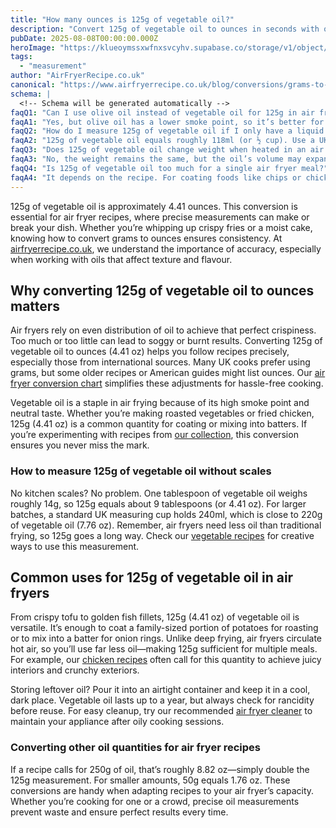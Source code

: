 ```yaml
---
title: "How many ounces is 125g of vegetable oil?"
description: "Convert 125g of vegetable oil to ounces in seconds with our easy guide. Perfect for air fryer recipes and precise cooking measurements."
pubDate: 2025-08-08T00:00:00.000Z
heroImage: "https://klueoymssxwfnxsvcyhv.supabase.co/storage/v1/object/public/Shmucket/125g-vegetable-oil-to-ounces.webp"
tags:
  - "measurement"
author: "AirFryerRecipe.co.uk"
canonical: "https://www.airfryerrecipe.co.uk/blog/conversions/grams-to-ounces/125g-vegetable-oil-to-ounces"
schema: |
  <!-- Schema will be generated automatically -->
faqQ1: "Can I use olive oil instead of vegetable oil for 125g in air fryer recipes?"
faqA1: "Yes, but olive oil has a lower smoke point, so it’s better for low-to-medium heat cooking. For high-heat air frying, vegetable oil is safer. Use the same 125g (4.41 oz) measurement, but expect a slightly richer flavour."
faqQ2: "How do I measure 125g of vegetable oil if I only have a liquid measuring cup?"
faqA2: "125g of vegetable oil equals roughly 118ml (or ½ cup). Use a UK-standard liquid measuring cup for accuracy. Remember, grams measure weight, while millilitres measure volume, but for vegetable oil, the difference is minimal."
faqQ3: "Does 125g of vegetable oil change weight when heated in an air fryer?"
faqA3: "No, the weight remains the same, but the oil’s volume may expand slightly due to heat. Always measure 125g (4.41 oz) at room temperature for recipe accuracy."
faqQ4: "Is 125g of vegetable oil too much for a single air fryer meal?"
faqA4: "It depends on the recipe. For coating foods like chips or chicken, 125g is often enough for 4–6 servings. Air fryers require less oil than deep frying, so this quantity is usually sufficient without being excessive."
---
```

<p>125g of vegetable oil is approximately 4.41 ounces. This conversion is essential for air fryer recipes, where precise measurements can make or break your dish. Whether you’re whipping up crispy fries or a moist cake, knowing how to convert grams to ounces ensures consistency. At <a href=https://www.airfryerrecipe.co.uk>airfryerrecipe.co.uk</a>, we understand the importance of accuracy, especially when working with oils that affect texture and flavour.</p>  

<h2>Why converting 125g of vegetable oil to ounces matters</h2>  
<p>Air fryers rely on even distribution of oil to achieve that perfect crispiness. Too much or too little can lead to soggy or burnt results. Converting 125g of vegetable oil to ounces (4.41 oz) helps you follow recipes precisely, especially those from international sources. Many UK cooks prefer using grams, but some older recipes or American guides might list ounces. Our <a href=https://www.airfryerrecipe.co.uk/air-fryer-conversion-chart>air fryer conversion chart</a> simplifies these adjustments for hassle-free cooking.</p>  
<p>Vegetable oil is a staple in air frying because of its high smoke point and neutral taste. Whether you’re making roasted vegetables or fried chicken, 125g (4.41 oz) is a common quantity for coating or mixing into batters. If you’re experimenting with recipes from <a href=https://www.airfryerrecipe.co.uk/recipes>our collection</a>, this conversion ensures you never miss the mark.</p>  

<h3>How to measure 125g of vegetable oil without scales</h3>  
<p>No kitchen scales? No problem. One tablespoon of vegetable oil weighs roughly 14g, so 125g equals about 9 tablespoons (or 4.41 oz). For larger batches, a standard UK measuring cup holds 240ml, which is close to 220g of vegetable oil (7.76 oz). Remember, air fryers need less oil than traditional frying, so 125g goes a long way. Check our <a href=https://www.airfryerrecipe.co.uk/recipe-category/vegetables>vegetable recipes</a> for creative ways to use this measurement.</p>  

<h2>Common uses for 125g of vegetable oil in air fryers</h2>  
<p>From crispy tofu to golden fish fillets, 125g (4.41 oz) of vegetable oil is versatile. It’s enough to coat a family-sized portion of potatoes for roasting or to mix into a batter for onion rings. Unlike deep frying, air fryers circulate hot air, so you’ll use far less oil—making 125g sufficient for multiple meals. For example, our <a href=https://www.airfryerrecipe.co.uk/recipe-category/chicken>chicken recipes</a> often call for this quantity to achieve juicy interiors and crunchy exteriors.</p>  
<p>Storing leftover oil? Pour it into an airtight container and keep it in a cool, dark place. Vegetable oil lasts up to a year, but always check for rancidity before reuse. For easy cleanup, try our recommended <a href=https://www.airfryerrecipe.co.uk/air-fryer-cleaner>air fryer cleaner</a> to maintain your appliance after oily cooking sessions.</p>  

<h3>Converting other oil quantities for air fryer recipes</h3>  
<p>If a recipe calls for 250g of oil, that’s roughly 8.82 oz—simply double the 125g measurement. For smaller amounts, 50g equals 1.76 oz. These conversions are handy when adapting recipes to your air fryer’s capacity. Whether you’re cooking for one or a crowd, precise oil measurements prevent waste and ensure perfect results every time.</p>
